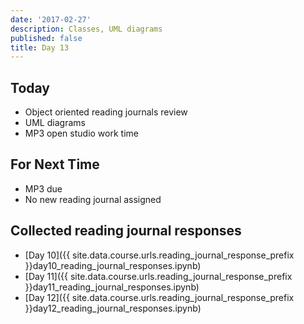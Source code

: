 ```yaml
---
date: '2017-02-27'
description: Classes, UML diagrams
published: false
title: Day 13
---
```


## Today

* Object oriented reading journals review
* UML diagrams
* MP3 open studio work time

## For Next Time

* MP3 due
* No new reading journal assigned

## Collected reading journal responses

* [Day 10]({{ site.data.course.urls.reading_journal_response_prefix }}day10_reading_journal_responses.ipynb)
* [Day 11]({{ site.data.course.urls.reading_journal_response_prefix }}day11_reading_journal_responses.ipynb)
* [Day 12]({{ site.data.course.urls.reading_journal_response_prefix }}day12_reading_journal_responses.ipynb)
